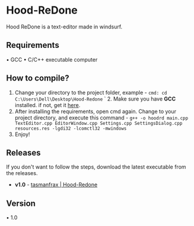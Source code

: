 # Hood-ReDone
Hood ReDone is a text-editor made in windsurf.

## Requirements

  • GCC
  • C/C++ executable computer

## How to compile?

  1. Change your directory to the project folder, example -
     `cmd: cd C:\Users\Dell\Desktop\Hood-Redone`
` 2. Make sure you have **GCC** installed. if not, get it [here](https://code.visualstudio.com/docs/cpp/config-mingw).
  3. After installing the requirements, open cmd again. Change to your project directory, and execute this command -
      `g++ -o hoodrd main.cpp TextEditor.cpp EditorWindow.cpp Settings.cpp SettingsDialog.cpp resources.res -lgdi32 -lcomctl32 -mwindows`
  4. Enjoy!

## Releases

If you don't want to follow the steps, download the latest executable from the releases.
  * **v1.0** - [tasmanfrax | Hood-Redone](https://github.com/tasmanfrax/Hood-ReDone/releases/tag/hrd)

## Version

  • 1.0
